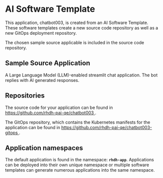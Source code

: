 # AI Software Template

This application, chatbot003, is created from an AI Software Template. These software templates create a new source code repository as well as a new GitOps deployment repository.

The chosen sample source applicable is included in the source code repository.

## Sample Source Application

A Large Language Model (LLM)-enabled streamlit chat application. The bot replies with AI generated responses.

## Repositories

The source code for your application can be found in [https://github.com/rhdh-pai-qe/chatbot003 ](https://github.com/rhdh-pai-qe/chatbot003 ).
 
The GitOps repository, which contains the Kubernetes manifests for the application can be found in 
[https://github.com/rhdh-pai-qe/chatbot003-gitops ](https://github.com/rhdh-pai-qe/chatbot003-gitops ). 

## Application namespaces 

The default application is found in the namespace: **`rhdh-app`**. Applications can be deployed into their own unique namespace or multiple software templates can generate numerous applications into the same namespace.